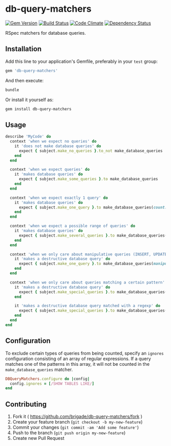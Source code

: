 # db-query-matchers

[![Gem Version](https://badge.fury.io/rb/db-query-matchers.png)](http://badge.fury.io/rb/db-query-matchers)
[![Build Status](https://travis-ci.org/brigade/db-query-matchers.png)](https://travis-ci.org/brigade/db-query-matchers)
[![Code Climate](https://codeclimate.com/github/brigade/db-query-matchers.png)](https://codeclimate.com/github/brigade/db-query-matchers)
[![Dependency Status](https://gemnasium.com/brigade/db-query-matchers.png)](https://gemnasium.com/brigade/db-query-matchers)

RSpec matchers for database queries.

## Installation

Add this line to your application's Gemfile, preferably in your `test` group:

```ruby
gem 'db-query-matchers'
```

And then execute:

```bash
bundle
```

Or install it yourself as:

```bash
gem install db-query-matchers
```

## Usage

```ruby
describe 'MyCode' do
  context 'when we expect no queries' do
    it 'does not make database queries' do
      expect { subject.make_no_queries }.to_not make_database_queries
    end
  end

  context 'when we expect queries' do
    it 'makes database queries' do
      expect { subject.make_some_queries }.to make_database_queries
    end
  end

  context 'when we expect exactly 1 query' do
    it 'makes database queries' do
      expect { subject.make_one_query }.to make_database_queries(count: 1)
    end
  end

  context 'when we expect a possible range of queries' do
    it 'makes database queries' do
      expect { subject.make_several_queries }.to make_database_queries(count: 3..5)
    end
  end

  context 'when we only care about manipulative queries (INSERT, UPDATE, DELETE)' do
    it 'makes a destructive database query' do
      expect { subject.make_one_query }.to make_database_queries(manipulative: true)
    end
  end

  context 'when we only care about queries matching a certain pattern' do
    it 'makes a destructive database query' do
      expect { subject.make_special_queries }.to make_database_queries(matching: 'DELETE * FROM')
    end

    it 'makes a destructive database query matched with a regexp' do
      expect { subject.make_special_queries }.to make_database_queries(matching: /DELETE/)
    end
  end
end
```

## Configuration

To exclude certain types of queries from being counted, specify an
`ignores` configuration consisting of an array of regular expressions. If
a query matches one of the patterns in this array, it will not be
counted in the `make_database_queries` matcher.

```ruby
DBQueryMatchers.configure do |config|
  config.ignores = [/SHOW TABLES LIKE/]
end
```

## Contributing

1. Fork it ( https://github.com/brigade/db-query-matchers/fork )
2. Create your feature branch (`git checkout -b my-new-feature`)
3. Commit your changes (`git commit -am 'Add some feature'`)
4. Push to the branch (`git push origin my-new-feature`)
5. Create new Pull Request
